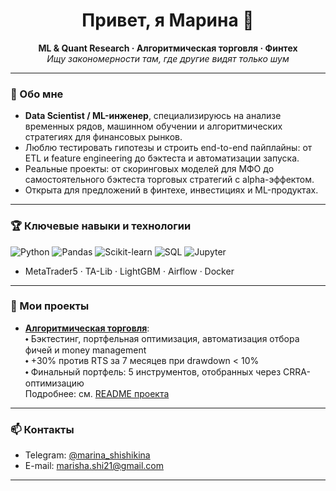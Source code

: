 <h1 align="center">Привет, я Марина 👋</h1>

<p align="center">
  <strong>ML & Quant Research · Алгоритмическая торговля · Финтех</strong><br/>
  <i>Ищу закономерности там, где другие видят только шум</i>
</p>

---

### 🚀 Обо мне

- **Data Scientist / ML-инженер**, специализируюсь на анализе временных рядов, машинном обучении и алгоритмических стратегиях для финансовых рынков.
- Люблю тестировать гипотезы и строить end-to-end пайплайны: от ETL и feature engineering до бэктеста и автоматизации запуска.
- Реальные проекты: от скоринговых моделей для МФО до самостоятельного бэктеста торговых стратегий с alpha-эффектом.
- Открыта для предложений в финтехе, инвестициях и ML-продуктах.

---

### 🏆 Ключевые навыки и технологии

![Python](https://img.shields.io/badge/Python-3776AB?style=for-the-badge&logo=python&logoColor=white)
![Pandas](https://img.shields.io/badge/Pandas-150458?style=for-the-badge&logo=pandas&logoColor=white)
![Scikit-learn](https://img.shields.io/badge/Scikit--learn-F7931E?style=for-the-badge&logo=scikitlearn&logoColor=white)
![SQL](https://img.shields.io/badge/SQL-003B57?style=for-the-badge&logo=postgresql&logoColor=white)
![Jupyter](https://img.shields.io/badge/Jupyter-F37626?style=for-the-badge&logo=Jupyter&logoColor=white)
+ MetaTrader5 · TA-Lib · LightGBM · Airflow · Docker

---

### 📂 Мои проекты

- [**Алгоритмическая торговля**](https://github.com/Just-Marina/algotrading):  
  ⬩ Бэктестинг, портфельная оптимизация, автоматизация отбора фичей и money management  
  ⬩ +30% против RTS за 7 месяцев при drawdown < 10%  
  ⬩ Финальный портфель: 5 инструментов, отобранных через CRRA-оптимизацию  
  Подробнее: см. [README проекта](https://github.com/Just-Marina/algotrading)

---

### 📫 Контакты

- Telegram: [@marina_shishikina](https://t.me/marina_shishikina)
- E-mail: marisha.shi21@gmail.com

---


